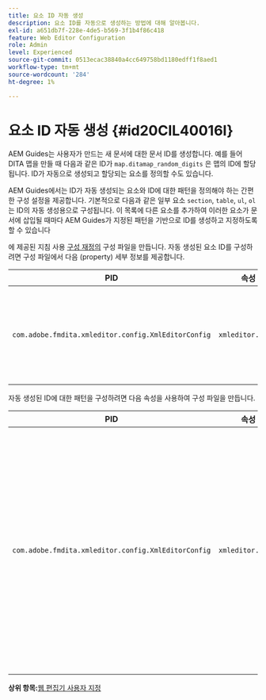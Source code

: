 ```yaml
---
title: 요소 ID 자동 생성
description: 요소 ID를 자동으로 생성하는 방법에 대해 알아봅니다.
exl-id: a651db7f-228e-4de5-b569-3f1b4f86c418
feature: Web Editor Configuration
role: Admin
level: Experienced
source-git-commit: 0513ecac38840a4cc649758bd1180edff1f8aed1
workflow-type: tm+mt
source-wordcount: '284'
ht-degree: 1%

---
```


# 요소 ID 자동 생성 {#id20CIL40016I}

AEM Guides는 사용자가 만드는 새 문서에 대한 문서 ID를 생성합니다. 예를 들어 DITA 맵을 만들 때 다음과 같은 ID가 `map.ditamap_random_digits` 은 맵의 ID에 할당됩니다. ID가 자동으로 생성되고 할당되는 요소를 정의할 수도 있습니다.

AEM Guides에서는 ID가 자동 생성되는 요소와 ID에 대한 패턴을 정의해야 하는 간편한 구성 설정을 제공합니다. 기본적으로 다음과 같은 일부 요소 `section`, `table`, `ul`, `ol`는 ID의 자동 생성용으로 구성됩니다. 이 목록에 다른 요소를 추가하여 이러한 요소가 문서에 삽입될 때마다 AEM Guides가 지정된 패턴을 기반으로 ID를 생성하고 지정하도록 할 수 있습니다

에 제공된 지침 사용 [구성 재정의](download-install-additional-config-override.md#) 구성 파일을 만듭니다. 자동 생성된 요소 ID를 구성하려면 구성 파일에서 다음 \(property\) 세부 정보를 제공합니다.

| PID | 속성 키 | 속성 값 |
|---|------------|--------------|
| `com.adobe.fmdita.xmleditor.config.XmlEditorConfig` | `xmleditor.classes` | 쉼표로 구분된 요소 목록을 지정합니다. <br> **기본값**: `"topic, section, table, simpletable, fig, image, ul, ol"` |

자동 생성된 ID에 대한 패턴을 구성하려면 다음 속성을 사용하여 구성 파일을 만듭니다.

| PID | 속성 키 | 속성 값 |
|---|------------|--------------|
| `com.adobe.fmdita.xmleditor.config.XmlEditorConfig` | `xmleditor.pattern` | 이 필드의 기본값은 (으)로 설정됩니다. `${elementName}_${id}`. 다음 `${elementName}` 값이 요소의 이름으로 대체됩니다. 다음 `${id}` 변수는 요소에 대한 순차적 번호를 생성합니다. 예를 들어, 단락 요소를 할당하여 자동 생성된 ID를 갖게 되면 주제나 문서의 첫 번째 단락은 p\_1과 같은 ID를 갖게 되고 다음 단락은 p\_2를 받게 됩니다. 하지만 다른 문서에서는 ID 생성 프로세스가 다시 시작됩니다. 즉, 다른 문서에서 p\_1 및 p\_2와 같은 ID를 단락 요소에 할당할 수 있습니다. **기본값**: ``${elementName}_${id}`` |

**상위 항목:**[&#x200B;웹 편집기 사용자 지정](conf-web-editor.md)
